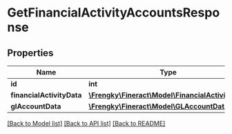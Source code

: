 # GetFinancialActivityAccountsResponse

## Properties
Name | Type | Description | Notes
------------ | ------------- | ------------- | -------------
**id** | **int** |  | [optional] 
**financialActivityData** | [**\Frengky\Fineract\Model\FinancialActivityData**](FinancialActivityData.md) |  | [optional] 
**glAccountData** | [**\Frengky\Fineract\Model\GLAccountData**](GLAccountData.md) |  | [optional] 

[[Back to Model list]](../../README.md#documentation-for-models) [[Back to API list]](../../README.md#documentation-for-api-endpoints) [[Back to README]](../../README.md)

